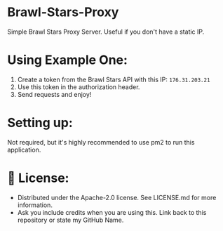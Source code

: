 # Brawl-Stars-Proxy
 Simple Brawl Stars Proxy Server. Useful if you don't have a static IP.

# Using Example One:

1. Create a token from the Brawl Stars API with this IP: `176.31.203.21`
2. Use this token in the authorization header.
3. Send requests and enjoy!

# Setting up:

Not required, but it's highly recommended to use pm2 to run this application.

# 🔐 License:
- Distributed under the Apache-2.0 license. See LICENSE.md for more information.
- Ask you include credits when you are using this. Link back to this repository or state my GitHub Name.
